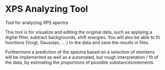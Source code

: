 # XPS Analyzing Tool

Tool for analyzing XPS spectra

This tool is for visualize and editing the original data, such as applying a digital filter, subtract backgrounds, shift energies.
You will also be able to fit functions (Voigt, Gaussian, ... ) to the data and save the results in files.

Furthermore a prediction of the spectra based on a selection of elemtens will be implemented as well as a automated, but rough interpretation / fit of the data, by estimating the proportions of possible substances/elements.

